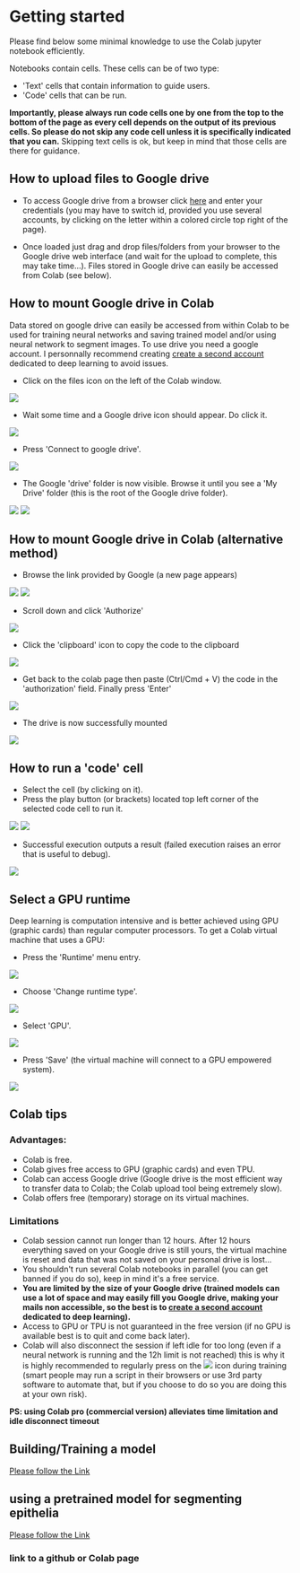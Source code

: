 # Getting started
Please find below some minimal knowledge to use the Colab jupyter notebook efficiently.

Notebooks contain cells. These cells can be of two type:
- 'Text' cells that contain information to guide users.
- 'Code' cells that can be run.

__Importantly, please always run code cells one by one from the top to the bottom of the page as every cell depends on the output of its previous cells. So please do not skip any code cell unless it is specifically indicated that you can.__ Skipping text cells is ok, but keep in mind that those cells are there for guidance.

## How to upload files to Google drive
- To access Google drive from a browser click [here](https://drive.google.com/) and enter your credentials (you may have to switch id, provided you use several accounts, by clicking on the letter within a colored circle top right of the page).

- Once loaded just drag and drop files/folders from your browser to the Google drive web interface (and wait for the upload to complete, this may take time...). Files stored in Google drive can easily be accessed from Colab (see below).

## How to mount Google drive in Colab
Data stored on google drive can easily be accessed from within Colab to be used for training neural networks and saving trained model and/or using neural network to segment images. To use drive you need a google account. I personnally recommend creating [create a second account](https://accounts.google.com/signup/v2/webcreateaccount?flowName=GlifWebSignIn&flowEntry=SignUp) dedicated to deep learning to avoid issues.

- Click on the files icon on the left of the Colab window.

![](https://github.com/baigouy/notebooks/raw/master/images/demo_mounting_drive0000.jpg)
- Wait some time and a Google drive icon should appear. Do click it.

![](https://github.com/baigouy/notebooks/raw/master/images/demo_mounting_drive0002.jpg)
- Press 'Connect to google drive'.

![](https://github.com/baigouy/notebooks/raw/master/images/demo_mounting_drive0003.jpg)
- The Google 'drive' folder is now visible. Browse it until you see a 'My Drive' folder (this is the root of the Google drive folder).

![](https://github.com/baigouy/notebooks/raw/master/images/demo_mounting_drive0004.jpg)
![](https://github.com/baigouy/notebooks/raw/master/images/demo_mounting_drive0007.jpg)

## How to mount Google drive in Colab (alternative method)

- Browse the link provided by Google (a new page appears)

![](https://github.com/baigouy/notebooks/raw/master/images/drive_mounting20005.jpg)
![](https://github.com/baigouy/notebooks/raw/master/images/drive_mounting20004.jpg)
- Scroll down and click 'Authorize'

![](https://github.com/baigouy/notebooks/raw/master/images/drive_mounting20003.jpg)
- Click the 'clipboard' icon to copy the code to the clipboard

![](https://github.com/baigouy/notebooks/raw/master/images/drive_mounting20000.jpg)
- Get back to the colab page then paste (Ctrl/Cmd + V) the code in the 'authorization' field. Finally press 'Enter' 

![](https://github.com/baigouy/notebooks/raw/master/images/drive_mounting20001.jpg)

- The drive is now successfully mounted

![](https://github.com/baigouy/notebooks/raw/master/images/drive_mounting20002.jpg)


## How to run a 'code' cell
- Select the cell (by clicking on it).
- Press the play button (or brackets) located top left corner of the selected code cell to run it.

![](https://github.com/baigouy/notebooks/raw/master/images/running_a_cell20002.jpg)
![](https://github.com/baigouy/notebooks/raw/master/images/running_a_cell20000.jpg)
- Successful execution outputs a result (failed execution raises an error that is useful to debug).

![](https://github.com/baigouy/notebooks/raw/master/images/running_a_cell20001.jpg)

## Select a GPU runtime
Deep learning is computation intensive and is better achieved using GPU (graphic cards) than regular computer processors. To get a Colab virtual machine that uses a GPU:
- Press the 'Runtime' menu entry.

![](https://github.com/baigouy/notebooks/raw/master/images/setting_GPU_running_a_cell0004.jpg)
- Choose 'Change runtime type'.

![](https://github.com/baigouy/notebooks/raw/master/images/setting_GPU_running_a_cell0001.jpg)
- Select 'GPU'.

![](https://github.com/baigouy/notebooks/raw/master/images/setting_GPU_running_a_cell0005.jpg)
- Press 'Save' (the virtual machine will connect to a GPU empowered system).
 
![](https://github.com/baigouy/notebooks/raw/master/images/setting_GPU_running_a_cell0003.jpg)

## Colab tips

### Advantages:
- Colab is free.
- Colab gives free access to GPU (graphic cards) and even TPU.
- Colab can access Google drive (Google drive is the most efficient way to transfer data to Colab; the Colab upload tool being extremely slow).
- Colab offers free (temporary) storage on its virtual machines.

### Limitations
- Colab session cannot run longer than 12 hours. After 12 hours everything saved on your Google drive is still yours, the virtual machine is reset and data that was not saved on your personal drive is lost...
- You shouldn't run several Colab notebooks in parallel (you can get banned if you do so), keep in mind it's a free service.
- __You are limited by the size of your Google drive (trained models can use a lot of space and may easily fill you Google drive, making your mails non accessible, so the best is to [create a second account](https://accounts.google.com/signup/v2/webcreateaccount?flowName=GlifWebSignIn&flowEntry=SignUp) dedicated to deep learning).__
- Access to GPU or TPU is not guaranteed in the free version (if no GPU is available best is to quit and come back later).
- Colab will also disconnect the session if left idle for too long (even if a neural network is running and the 12h limit is not reached) this is why it is highly recommended to regularly press on the ![](https://github.com/baigouy/notebooks/raw/master/images/ram_disk_ico.jpg) icon during training (smart people may run a script in their browsers or use 3rd party software to automate that, but if you choose to do so you are doing this at your own risk).

__PS: using Colab pro (commercial version) alleviates time limitation and idle disconnect timeout__

## Building/Training a model

[Please follow the Link](https://github.com/baigouy/notebooks/raw/master/Epyseg_build_and_train.ipynb)

## using a pretrained model for segmenting epithelia

[Please follow the Link](https://github.com/baigouy/notebooks/raw/master/Epyseg_segment.ipynb)

### link to a github or Colab page




 


